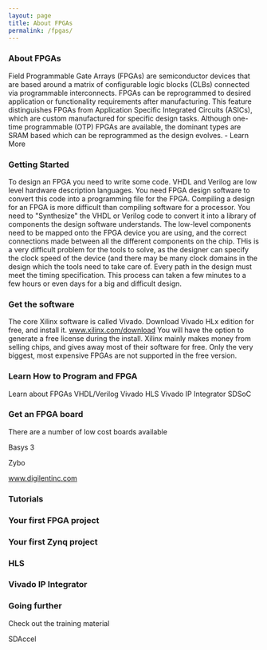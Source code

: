 ```yaml
---
layout: page
title: About FPGAs
permalink: /fpgas/
---
```


### About FPGAs

Field Programmable Gate Arrays (FPGAs) are semiconductor devices that are based around a matrix of configurable logic blocks (CLBs) connected via programmable interconnects. FPGAs can be reprogrammed to desired application or functionality requirements after manufacturing. This feature distinguishes FPGAs from Application Specific Integrated Circuits (ASICs), which are custom manufactured for specific design tasks. Although one-time programmable (OTP) FPGAs are available, the dominant types are SRAM based which can be reprogrammed as the design evolves. - Learn More


### Getting Started
To design an FPGA you need to write some code. VHDL and Verilog are low level hardware description languages. You need FPGA design software to convert this code into a programming file for the FPGA. 
Compiling a design for an FPGA is more difficult than compiling software for a processor. You need to "Synthesize" the VHDL or Verilog code to convert it into a library of components the design software understands. The low-level components need to be mapped onto the FPGA device you are using, and the correct connections made between all the different components on the chip. THis is a very difficult problem for the tools to solve, as the designer can specify the clock speed of the device (and there may be many clock domains in the design which the tools need to take care of. Every path in the design must meet the timing specification. This process can taken a few minutes to a few hours or even days for a big and difficult design. 


### Get the software
The core Xilinx software is called Vivado. Download Vivado HLx edition for free, and install it. 
www.xilinx.com/download
You will have the option to generate a free license during the install. Xilinx mainly makes money from selling chips, and gives away most of their software for free. Only the very biggest, most expensive FPGAs are not supported in the free version. 

### Learn How to Program and FPGA
Learn about FPGAs
VHDL/Verilog
Vivado HLS
Vivado IP Integrator
SDSoC

### Get an FPGA board
There are a number of low cost boards available

Basys 3

Zybo

www.digilentinc.com

### Tutorials



### Your first FPGA project


### Your first Zynq project

### HLS

### Vivado IP Integrator

### Going further
Check out the training material

SDAccel